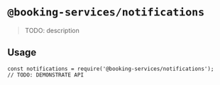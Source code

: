 # `@booking-services/notifications`

> TODO: description
## Usage

```
const notifications = require('@booking-services/notifications');
// TODO: DEMONSTRATE API
```